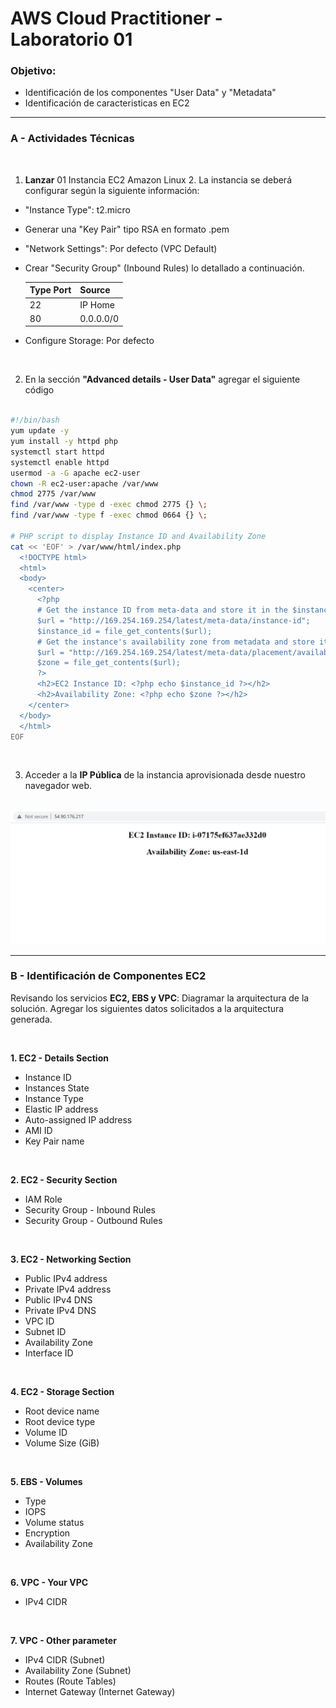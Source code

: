 # AWS Cloud Practitioner - Laboratorio 01
### Objetivo: 
* Identificación de los componentes "User Data" y "Metadata"
* Identificación de caracteristicas en EC2

---

### A - Actividades Técnicas
<br>

1. **Lanzar** 01 Instancia EC2 Amazon Linux 2. La instancia se deberá configurar según la siguiente información:

* "Instance Type": t2.micro
* Generar una "Key Pair" tipo RSA en formato .pem
* "Network Settings": Por defecto (VPC Default) 
* Crear "Security Group" (Inbound Rules) lo detallado a continuación. 

    |Type Port|  Source  |
    |---------|----------|
    |   22    | IP Home  |
    |   80    | 0.0.0.0/0|
    
* Configure Storage: Por defecto

<br>

2. En la sección **"Advanced details - User Data"** agregar el siguiente código
<br><br>

```bash
#!/bin/bash
yum update -y
yum install -y httpd php
systemctl start httpd
systemctl enable httpd
usermod -a -G apache ec2-user
chown -R ec2-user:apache /var/www
chmod 2775 /var/www
find /var/www -type d -exec chmod 2775 {} \;
find /var/www -type f -exec chmod 0664 {} \;

# PHP script to display Instance ID and Availability Zone
cat << 'EOF' > /var/www/html/index.php
  <!DOCTYPE html>
  <html>
  <body>
    <center>
      <?php
      # Get the instance ID from meta-data and store it in the $instance_id variable
      $url = "http://169.254.169.254/latest/meta-data/instance-id";
      $instance_id = file_get_contents($url);
      # Get the instance's availability zone from metadata and store it in the $zone variable
      $url = "http://169.254.169.254/latest/meta-data/placement/availability-zone";
      $zone = file_get_contents($url);
      ?>
      <h2>EC2 Instance ID: <?php echo $instance_id ?></h2>
      <h2>Availability Zone: <?php echo $zone ?></h2>
    </center>
  </body>
  </html>
EOF
```

<br>

3. Acceder a la **IP Pública** de la instancia aprovisionada desde nuestro navegador web.
<br><br>

<img src="images/lab01_01.jpg">

<br>

---
### B - Identificación de Componentes EC2
Revisando los servicios **EC2, EBS y VPC**: Diagramar la arquitectura de la solución. Agregar los siguientes datos solicitados a la arquitectura generada.

<br>

**1. EC2 - Details Section**

* Instance ID
* Instances State
* Instance Type
* Elastic IP address
* Auto-assigned IP address
* AMI ID
* Key Pair name

<br>

**2. EC2 - Security Section**

* IAM Role
* Security Group - Inbound Rules
* Security Group - Outbound Rules

<br>

**3. EC2 - Networking Section**

* Public IPv4 address
* Private IPv4 address
* Public IPv4 DNS
* Private IPv4 DNS
* VPC ID
* Subnet ID
* Availability Zone
* Interface ID 

<br>

**4. EC2 - Storage Section**

* Root device name
* Root device type
* Volume ID
* Volume Size (GiB)

<br>

**5. EBS - Volumes**

* Type
* IOPS
* Volume status
* Encryption
* Availability Zone

<br>

**6. VPC - Your VPC**

* IPv4 CIDR

<br>

**7. VPC - Other parameter**

* IPv4 CIDR (Subnet)
* Availability Zone (Subnet)
* Routes (Route Tables)
* Internet Gateway (Internet Gateway)

